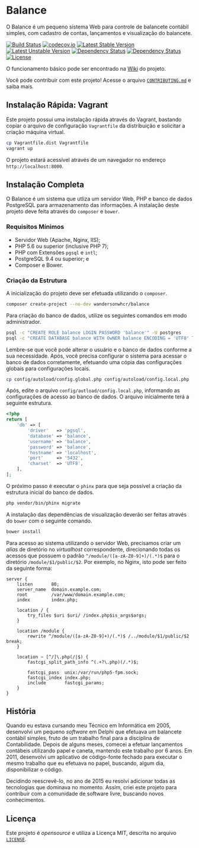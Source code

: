 # Balance

O Balance é um pequeno sistema Web para controle de balancete contábil simples, com cadastro de contas, lançamentos e visualização do balancete.

[![Build Status](https://travis-ci.org/wandersonwhcr/balance.svg?branch=master)](https://travis-ci.org/wandersonwhcr/balance)
[![codecov.io](https://codecov.io/github/wandersonwhcr/balance/coverage.svg?branch=develop)](https://codecov.io/github/wandersonwhcr/balance?branch=develop)
[![Latest Stable Version](https://poser.pugx.org/wandersonwhcr/balance/v/stable)](https://packagist.org/packages/wandersonwhcr/balance)
[![Latest Unstable Version](https://poser.pugx.org/wandersonwhcr/balance/v/unstable)](https://packagist.org/packages/wandersonwhcr/balance)
[![Dependency Status](https://www.versioneye.com/user/projects/5669d59343cfea0028000180/badge.svg?style=flat)](https://www.versioneye.com/user/projects/5669d59343cfea0028000180)
[![Dependency Status](https://www.versioneye.com/user/projects/5669d59443cfea0031000172/badge.svg?style=flat)](https://www.versioneye.com/user/projects/5669d59443cfea0031000172)
[![License](https://poser.pugx.org/wandersonwhcr/balance/license)](https://packagist.org/packages/wandersonwhcr/balance)

O funcionamento básico pode ser encontrado na [Wiki](//github.com/wandersonwhcr/balance/wiki) do projeto.

Você pode contribuir com este projeto! Acesse o arquivo [`CONTRIBUTING.md`](//github.com/wandersonwhcr/balance/blob/master/CONTRIBUTING.md) e saiba mais.

## Instalação Rápida: Vagrant

Este projeto possui uma instalação rápida através do Vagrant, bastando copiar o arquivo de configuração `Vagrantfile` da distribuição e solicitar a criação máquina virtual.

```bash
cp Vagrantfile.dist Vagrantfile
vagrant up
```

O projeto estará acessível através de um navegador no endereço `http://localhost:8000`.

## Instalação Completa

O Balance é um sistema que utliza um servidor Web, PHP e banco de dados PostgreSQL para armazenamento das informações. A instalação deste projeto deve feita através do `composer` e `bower`.

### Requisitos Mínimos

* Servidor Web (Apache, Nginx, IIS);
* PHP 5.6 ou superior (inclusive PHP 7);
* PHP com Extensões `pgsql` e `intl`;
* PostgreSQL 9.4 ou superior; e
* Composer e Bower.


### Criação da Estrutura

A inicialização do projeto deve ser efetuada utilizando o `composer`.

```bash
composer create-project --no-dev wandersonwhcr/balance
```

Para criação do banco de dados, utilize os seguintes comandos em modo administrador.

```bash
psql -c "CREATE ROLE balance LOGIN PASSWORD 'balance'" -U postgres
psql -c "CREATE DATABASE balance WITH OwNER balance ENCODING = 'UTF8' TEMPLATE = template0" -U postgres
```

Lembre-se que você pode alterar o usuário e o banco de dados conforme a sua necessidade. Após, você precisa configurar o sistema para acessar o banco de dados corretamente, efetuando uma cópia das configurações globais para configurações locais.

```bash
cp config/autoload/config.global.php config/autoload/config.local.php
```

Após, edite o arquivo `config/autload/config.local.php`, informando as configurações de acesso ao banco de dados. O arquivo inicialmente terá a seguinte estrutura.

```php
<?php
return [
    'db' => [
        'driver'   => 'pgsql',
        'database' => 'balance',
        'username' => 'balance',
        'password' => 'balance',
        'hostname' => 'localhost',
        'port'     => '5432',
        'charset'  => 'UTF8',
    ],
];
```

O próximo passo é executar o `phinx` para que seja possível a criação da estrutura inicial do banco de dados.

```bash
php vendor/bin/phinx migrate
```

A instalação das dependências de visualização deverão ser feitas através do `bower` com o seguinte comando.

```bash
bower install
```

Para acesso ao sistema utilizando o servidor Web, precisamos criar um _alias_ de diretório no _virtualhost_ correspondente, direcionando todas os acessos que possuem o padrão `^/module/([a-zA-Z0-9]+)/(.*)$` para o diretório `/module/$1/public/$2`. Por exemplo, no Nginx, isto pode ser feito da seguinte forma:

```
server {
    listen       80;
    server_name  domain.example.com;
    root         /var/www/domain.example.com;
    index        index.php;

    location / {
        try_files $uri $uri/ /index.php$is_args$args;
    }

    location /module {
        rewrite ^/module/([a-zA-Z0-9]+)/(.*)$ /../module/$1/public/$2 break;
    }

    location ~ [^/]\.php(/|$) {
        fastcgi_split_path_info ^(.+?\.php)(/.*)$;

        fastcgi_pass  unix:/var/run/php5-fpm.sock;
        fastcgi_index index.php;
        include       fastcgi_params;
    }
}
```

## História

Quando eu estava cursando meu Técnico em Informática em 2005, desenvolvi um pequeno _software_ em Delphi que efetuava um balancete contábil simples, fruto de um trabalho final para a disciplina de Contabilidade. Depois de alguns meses, comecei a efetuar lançamentos contábeis utilizando papel e caneta, mantendo este trabalho por 6 anos. Em 2011, desenvolvi um aplicativo de código-fonte fechado para executar o mesmo trabalho que eu efetuava no papel, buscando, algum dia, disponibilizar o código.

Decidindo reescrevê-lo, no ano de 2015 eu resolvi adicionar todas as tecnologias que dominava no momento. Assim, criei este projeto para contribuir com a comunidade de software livre, buscando novos conhecimentos.

## Licença

Este projeto é _opensource_ e utiliza a Licença MIT, descrita no arquivo [`LICENSE`](//github.com/wandersonwhcr/balance/blob/master/LICENSE).
